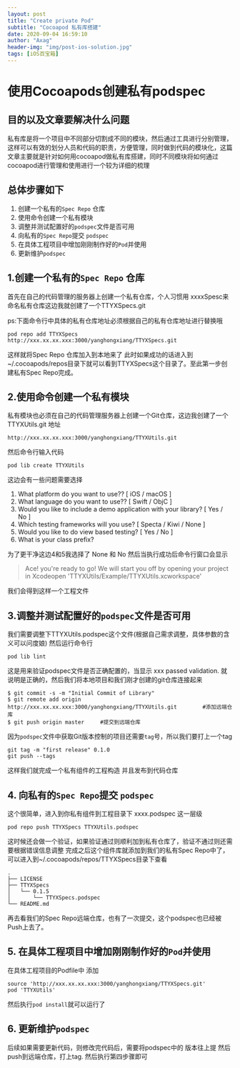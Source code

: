 ```yaml
---
layout: post
title: "Create private Pod"
subtitle: "Cocoapod 私有库搭建"
date: 2020-09-04 16:59:10
author: "Axag"
header-img: "img/post-ios-solution.jpg"
tags: [iOS百宝箱]
---
```

# 使用Cocoapods创建私有podspec

## 目的以及文章要解决什么问题
私有库是将一个项目中不同部分切割成不同的模块，然后通过工具进行分别管理，这样可以有效的划分人员和代码的职责，方便管理，同时做到代码的模块化，这篇文章主要就是针对如何用cocoapod做私有库搭建，同时不同模块将如何通过cocoapod进行管理和使用进行一个较为详细的梳理

## 总体步骤如下
1. 创建一个私有的`Spec Repo` 仓库
2. 使用命令创建一个私有模块
3. 调整并测试配置好的`podspec`文件是否可用
4. 向私有的`Spec Repo`提交 `podspec`
5. 在具体工程项目中增加刚刚制作好的`Pod`并使用
6. 更新维护`podspec` 
 
## 1.创建一个私有的`Spec Repo` 仓库
首先在自己的代码管理的服务器上创建一个私有仓库，个人习惯用 xxxxSpesc来命名私有仓库这边我就创建了一个TTYXSpecs.git

ps:下面命令行中具体的私有仓库地址必须根据自己的私有仓库地址进行替换哦

```pod repo add TTYXSpecs http://xxx.xx.xx.xxx:3000/yanghongxiang/TTYXSpecs.git ```

这样就将Spec Repo 仓库加入到本地来了
此时如果成功的话进入到~/.cocoapods/repos目录下就可以看到TTYXSpecs这个目录了。至此第一步创建私有Spec Repo完成。

## 2.使用命令创建一个私有模块
私有模块也必须在自己的代码管理服务器上创建一个Git仓库，这边我创建了一个TTYXUtils.git 地址 

`http://xxx.xx.xx.xxx:3000/yanghongxiang/TTYXUtils.git`

然后命令行输入代码

``` pod lib create TTYXUtils ```

这边会有一些问题需要选择

1. What platform do you want to use?? [ iOS / macOS ]
2. What language do you want to use?? [ Swift / ObjC ]
3. Would you like to include a demo application with your library? [ Yes / No ]
4. Which testing frameworks will you use? [ Specta / Kiwi / None ]
5. Would you like to do view based testing? [ Yes / No ]
6. What is your class prefix?

为了更干净这边4和5我选择了 None 和 No
然后当执行成功后命令行窗口会显示

 > Ace! you're ready to go! We will start you off by opening your project in Xcodeopen 'TTYXUtils/Example/TTYXUtils.xcworkspace' 
 
 我们会得到这样一个工程文件


## 3.调整并测试配置好的`podspec`文件是否可用

我们需要调整下TTYXUtils.podspec这个文件(根据自己需求调整，具体参数的含义可以问度娘)
然后运行命令行

```pod lib lint``` 

这是用来验证podspec文件是否正确配置的，当显示 xxx passed validation. 就说明是正确的，然后我们将本地项目和我们刚才创建的git仓库连接起来
``` it add .
$ git commit -s -m "Initial Commit of Library"
$ git remote add origin http://xxx.xx.xx.xxx:3000/yanghongxiang/TTYXUtils.git        #添加远端仓库
$ git push origin master     #提交到远端仓库
```
因为`podspec`文件中获取Git版本控制的项目还需要`tag`号，所以我们要打上一个tag
```
git tag -m "first release" 0.1.0
git push --tags 
```
这样我们就完成一个私有组件的工程构造 并且发布到代码仓库

## 4. 向私有的`Spec Repo`提交 `podspec`
这个很简单，进入到你私有组件到工程目录下 xxxx.podspec 这一层级

```pod repo push TTYXSpecs TTYXUtils.podspec```

<!-- pod repo push TTYXSpecs TTYXUtils.podspec --allow-warnings --verbose --use-libraries -->

这时候还会做一个验证，如果验证通过则顺利加到私有仓库了，验证不通过则还需要根据错误信息调整
完成之后这个组件库就添加到我们的私有Spec Repo中了，可以进入到~/.cocoapods/repos/TTYXSpecs目录下查看
```
.
├── LICENSE
├── TTYXSpecs
│   └── 0.1.5
│       └── TTYXSpecs.podspec
└── README.md
```
再去看我们的Spec Repo远端仓库，也有了一次提交，这个podspec也已经被Push上去了。

## 5. 在具体工程项目中增加刚刚制作好的`Pod`并使用
在具体工程项目的Podfile中 添加
```
source 'http://xxx.xx.xx.xxx:3000/yanghongxiang/TTYXSpecs.git'
pod 'TTYXUtils'
```
然后执行`pod install`就可以运行了

## 6. 更新维护`podspec` 
后续如果需要更新代码，则修改完代码后，需要将podspec中的 版本往上提
然后push到远端仓库，打上tag.
然后执行第四步骤即可